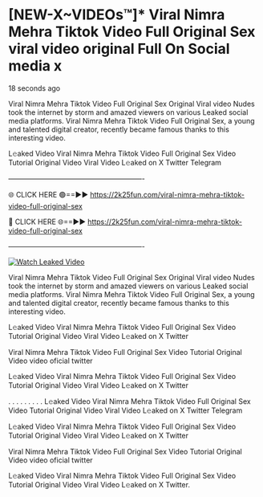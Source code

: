 # [NEW-X~VIDEOs™]* Viral Nimra Mehra Tiktok Video Full Original Sex viral video original Full On Social media x

18 seconds ago

Viral Nimra Mehra Tiktok Video Full Original Sex Original Viral video Nudes took the internet by storm and amazed viewers on various Leaked social media platforms. Viral Nimra Mehra Tiktok Video Full Original Sex, a young and talented digital creator, recently became famous thanks to this interesting video.

L𝚎aked Video Viral Nimra Mehra Tiktok Video Full Original Sex Video Tutorial Original Video Viral Video L𝚎aked on X Twitter Telegram

———————————————————-

🌐 CLICK HERE 🟢==►► https://2k25fun.com/viral-nimra-mehra-tiktok-video-full-original-sex

🔴 CLICK HERE 🌐==►► https://2k25fun.com/viral-nimra-mehra-tiktok-video-full-original-sex

———————————————————-

[![Watch Leaked Video](https://miro.medium.com/v2/resize:fit:828/format:webp/1*cilzJN44JGOrTw9NJCrNHA.gif "Watch Leaked Video")](https://2k25fun.com/viral-nimra-mehra-tiktok-video-full-original-sex)

Viral Nimra Mehra Tiktok Video Full Original Sex Original Viral video Nudes took the internet by storm and amazed viewers on various Leaked social media platforms. Viral Nimra Mehra Tiktok Video Full Original Sex, a young and talented digital creator, recently became famous thanks to this interesting video.

L𝚎aked Video Viral Nimra Mehra Tiktok Video Full Original Sex Video Tutorial Original Video Viral Video L𝚎aked on X Twitter

Viral Nimra Mehra Tiktok Video Full Original Sex Video Tutorial Original Video video oficial twitter

L𝚎aked Video Viral Nimra Mehra Tiktok Video Full Original Sex Video Tutorial Original Video Viral Video L𝚎aked on X Twitter

. . . . . . . . . L𝚎aked Video Viral Nimra Mehra Tiktok Video Full Original Sex Video Tutorial Original Video Viral Video L𝚎aked on X Twitter Telegram

L𝚎aked Video Viral Nimra Mehra Tiktok Video Full Original Sex Video Tutorial Original Video Viral Video L𝚎aked on X Twitter

Viral Nimra Mehra Tiktok Video Full Original Sex Video Tutorial Original Video video oficial twitter

L𝚎aked Video Viral Nimra Mehra Tiktok Video Full Original Sex Video Tutorial Original Video Viral Video L𝚎aked on X Twitter.